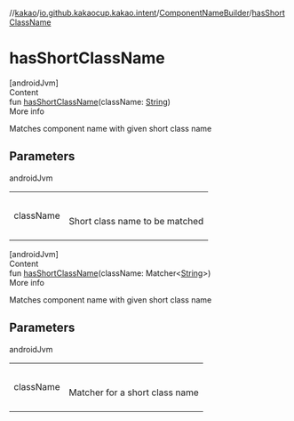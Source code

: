 //[kakao](../../../index.md)/[io.github.kakaocup.kakao.intent](../index.md)/[ComponentNameBuilder](index.md)/[hasShortClassName](has-short-class-name.md)



# hasShortClassName  
[androidJvm]  
Content  
fun [hasShortClassName](has-short-class-name.md)(className: [String](https://kotlinlang.org/api/latest/jvm/stdlib/kotlin/-string/index.html))  
More info  


Matches component name with given short class name



## Parameters  
  
androidJvm  
  
| | |
|---|---|
| <a name="io.github.kakaocup.kakao.intent/ComponentNameBuilder/hasShortClassName/#kotlin.String/PointingToDeclaration/"></a>className| <a name="io.github.kakaocup.kakao.intent/ComponentNameBuilder/hasShortClassName/#kotlin.String/PointingToDeclaration/"></a><br><br>Short class name to be matched<br><br>|
  
  


[androidJvm]  
Content  
fun [hasShortClassName](has-short-class-name.md)(className: Matcher<[String](https://kotlinlang.org/api/latest/jvm/stdlib/kotlin/-string/index.html)>)  
More info  


Matches component name with given short class name



## Parameters  
  
androidJvm  
  
| | |
|---|---|
| <a name="io.github.kakaocup.kakao.intent/ComponentNameBuilder/hasShortClassName/#org.hamcrest.Matcher[kotlin.String]/PointingToDeclaration/"></a>className| <a name="io.github.kakaocup.kakao.intent/ComponentNameBuilder/hasShortClassName/#org.hamcrest.Matcher[kotlin.String]/PointingToDeclaration/"></a><br><br>Matcher for a short class name<br><br>|
  
  



